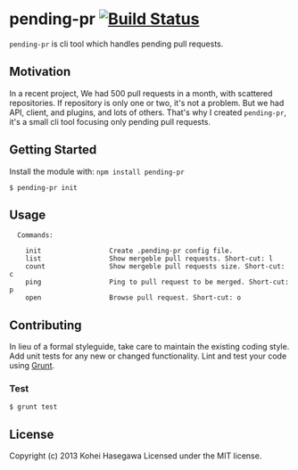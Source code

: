 # pending-pr [![Build Status](https://secure.travis-ci.org/banyan/pending-pr.png?branch=master)](http://travis-ci.org/banyan/pending-pr)

`pending-pr` is cli tool which handles pending pull requests.

## Motivation

In a recent project, We had 500 pull requests in a month, with scattered repositories.
If repository is only one or two, it's not a problem. But we had API, client, and plugins, and lots of others.
That's why I created `pending-pr`, it's a small cli tool focusing only pending pull requests.

## Getting Started

Install the module with: `npm install pending-pr`

```
$ pending-pr init
```

## Usage

```
  Commands:

    init                 Create .pending-pr config file.
    list                 Show mergeble pull requests. Short-cut: l
    count                Show mergeble pull requests size. Short-cut: c
    ping                 Ping to pull request to be merged. Short-cut: p
    open                 Browse pull request. Short-cut: o
```

## Contributing
In lieu of a formal styleguide, take care to maintain the existing coding style. Add unit tests for any new or changed functionality. Lint and test your code using [Grunt](http://gruntjs.com/).

### Test

```
$ grunt test
```

## License
Copyright (c) 2013 Kohei Hasegawa
Licensed under the MIT license.
